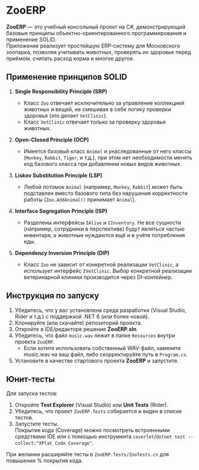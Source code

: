 # ZooERP

**ZooERP** — это учебный консольный проект на C#, демонстрирующий базовые принципы объектно-ориентированного программирования и применение SOLID.  
Приложение реализует простейшую ERP-систему для Московского зоопарка, позволяя учитывать животных, проверять их здоровье перед приёмом, считать расход корма и многое другое.

## Применение принципов SOLID

1. **Single Responsibility Principle (SRP)**  
   - Класс `Zoo` отвечает исключительно за управление коллекцией животных и вещей, не смешивая в себе логику проверки здоровья (это делает `VetClinic`).
   - Класс `VetClinic` отвечает только за проверку здоровья животных.

2. **Open-Closed Principle (OCP)**  
   - Имеется базовый класс `Animal` и унаследованные от него классы (`Monkey`, `Rabbit`, `Tiger`, и т.д.), при этом нет необходимости менять код базового класса при добавлении новых видов животных.

3. **Liskov Substitution Principle (LSP)**  
   - Любой потомок `Animal` (например, `Monkey`, `Rabbit`) может быть подставлен вместо базового типа без нарушения корректности работы (`Zoo.AddAnimal()` принимает `Animal`).

4. **Interface Segregation Principle (ISP)**  
   - Разделены интерфейсы `IAlive` и `IInventory`. Не все сущности (например, сотрудники в перспективе) будут являться частью инвентаря, а животные нуждаются ещё и в учёте потребления еды.

5. **Dependency Inversion Principle (DIP)**  
   - Класс `Zoo` не зависит от конкретной реализации `VetClinic`, а использует интерфейс `IVetClinic`. Выбор конкретной реализации ветеринарной клиники производится через DI-контейнер.

## Инструкция по запуску

1. Убедитесь, что у вас установлена среда разработки (Visual Studio, Rider и т.д.) с поддержкой .NET 6 (или более новой).
2. Клонируйте (или скачайте) репозиторий проекта.
3. Откройте в IDE/редакторе решение **ZooERP.sln**.
4. Убедитесь, что файл `music.wav` лежит в папке `Resources` внутри проекта `ZooERP`.  
   - Если хотите использовать собственный WAV-файл, замените music.wav на ваш файл, либо скорректируйте путь в `Program.cs`.
5. Установите в качестве стартового проекта **ZooERP** и запустите.

## Юнит-тесты

Для запуска тестов:
1. Откройте **Test Explorer** (Visual Studio) или **Unit Tests** (Rider).
2. Убедитесь, что проект `ZooERP.Tests` собирается и виден в списке тестов.
3. Запустите тесты.  
Покрытие кода (Coverage) можно посмотреть встроенными средствами IDE или с помощью инструмента `coverlet`/`dotnet test --collect:"XPlat Code Coverage"`.

При желании расширяйте тесты в `ZooERP.Tests/ZooTests.cs` для повышения % покрытия кода.
